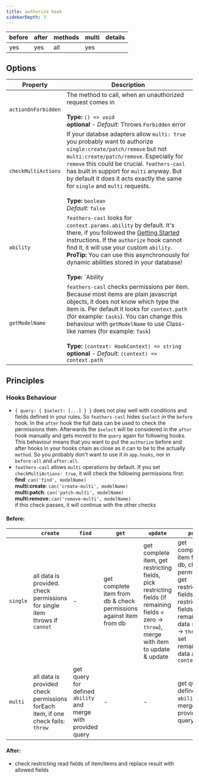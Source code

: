 ```yaml
---
title: authorize hook
sidebarDepth: 3
---
```


|before|after|methods|multi|details|
|---|---|---|---|---|
|yes|yes|all|yes||

## Options

|       Property      |                Description                  |
|---------------------|---------------------------------------------|
| `actionOnForbidden` | The method to call, when an unauthorized request comes in<br><br>**Type:** `() => void`<br>**optional** - *Default:* Throws `Forbidden` error|
| `checkMultiActions` | If your databse adapters allow `multi: true` you probably want to authorize `single:create/patch/remove` but not `multi:create/patch/remove`. Especially for `remove` this could be crucial. `feathers-casl` has built in support for `multi` anyway. But by default it does it acts exactly the same for `single` and `multi` requests.<br><br>**Type:** `boolean`<br>*Default:* `false`|
| `ability`        | `feathers-casl` looks for `context.params.ability` by default. It's there, if you followed the [Getting Started]() instructions. If the `authorize` hook cannot find it, it will use your custom `ability`. <br><quote>**ProTip:** You can use this asynchronously for dynamic abilities stored in your database!</quote><br><br>**Type:** `Ability | ((context: HookContext) => Ability | Promise<Ability>)`<br>**optional** - *Default:* `undefined` |
| `getModelName`      | `feathers-casl` checks permissions per item. Because most items are plain javascript objects, it does not know which type the item is. Per default it looks for `context.path` (for example: `tasks`). You can change this behaviour with `getModelName` to use Class-like names (for example: `Task`)<br><br>**Type:** `(context: HookContext) => string`<br>**optional** - *Default:* `(context) => context.path` |

## Principles

### Hooks Behaviour

- `{ query: { $select: [...] } }` does not play well with conditions and fields defined in your rules. So `feathers-casl` hides `$select` in the `before` hook. In the `after` hook the full data can be used to check the permissions then. Afterwards the `$select` will be considered in the `after` hook manually and gets moved to the `query` again for following hooks.<br>This behaviour means that you want to put the `authorize` before and after hooks in your hooks chain as close as it can to be to the actually `method`. So you probably don't want to use it in `app.hooks`, nor in `before:all` and `after:all`.
- `feathers-casl` allows `multi` operations by default. If you set `checkMultiActions: true`, it will check the following permissions first:<br>
  **find**: `can('find', modelName)`<br>
  **multi:create**: `can('create-multi', modelName)`<br>
  **multi:patch**: `can('patch-multi', modelName)`<br>
  **multi:remove**: `can('remove-multi', modelName)`<br>
  if this check passes, it will continue with the other checks

#### Before:

| | `create` | `find` | `get` | `update` | `patch` | `remove` |
|-|----------|--------|-------|----------|---------|----------|
| `single` | all data is provided.<br>check permissions for single item<br>throws if `cannot` | - | get complete item from db & check permissions against item from db | get complete item, get restricting fields, pick restricting fields (if remaining fields = zero -> `throw`), merge with item to update & update | get complete item from db, check permissions, get restricting fields, pick restricting fields (if remaining data = zero -> `throw`), set remaining data as `context.data` | get complete item from db & check permissions
| `multi` | all data is provided<br>check permissions forEach item, if one check fails: `throw` | get query for defined `ability` and merge with provided query | - | - | get query for defined `ability` and merge with provided query | get query for defined `ability` and merge with provided query

#### After:

- check restricting read fields of item/items and replace result with allowed fields